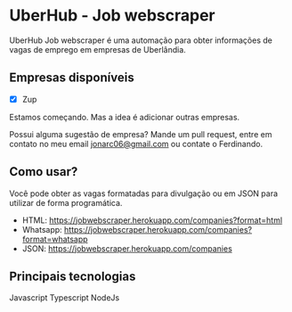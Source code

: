# UberHub - Job webscraper

UberHub Job webscraper é uma automação para obter informações de vagas de emprego
em empresas de Uberlândia.

## Empresas disponíveis
- [x] Zup

Estamos começando. Mas a idea é adicionar outras empresas.

Possui alguma sugestão de empresa? Mande um pull request, entre em contato no meu email jonarc06@gmail.com ou contate o Ferdinando.

## Como usar?

Você pode obter as vagas formatadas para divulgação ou em JSON para utilizar de forma programática.

- HTML: https://jobwebscraper.herokuapp.com/companies?format=html
- Whatsapp: https://jobwebscraper.herokuapp.com/companies?format=whatsapp
- JSON: https://jobwebscraper.herokuapp.com/companies

## Principais tecnologias

Javascript
Typescript
NodeJs
